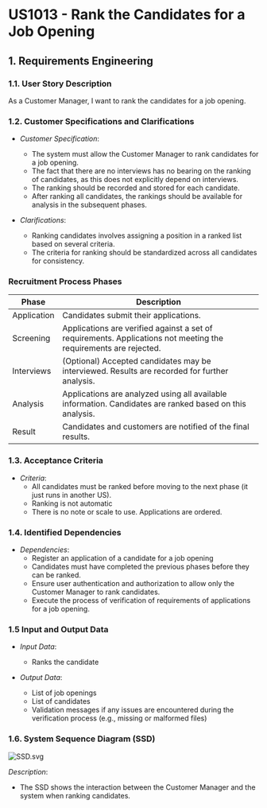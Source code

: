 # US1013 - Rank the Candidates for a Job Opening

## 1. Requirements Engineering

### 1.1. User Story Description

As a Customer Manager, I want to rank the candidates for a job opening.

### 1.2. Customer Specifications and Clarifications

- *Customer Specification*:
    - The system must allow the Customer Manager to rank candidates for a job opening.
    - The fact that there are no interviews has no bearing on the ranking of candidates, as this does not explicitly depend on interviews.
    - The ranking should be recorded and stored for each candidate.
    - After ranking all candidates, the rankings should be available for analysis in the subsequent phases.

- *Clarifications*:
    - Ranking candidates involves assigning a position in a ranked list based on several criteria.
    - The criteria for ranking should be standardized across all candidates for consistency.

### Recruitment Process Phases

| Phase        | Description                                                                                                      |
|--------------|------------------------------------------------------------------------------------------------------------------|
| Application  | Candidates submit their applications.                                                                            |
| Screening    | Applications are verified against a set of requirements. Applications not meeting the requirements are rejected. |
| Interviews   | (Optional) Accepted candidates may be interviewed. Results are recorded for further analysis.                    |
| Analysis     | Applications are analyzed using all available information. Candidates are ranked based on this analysis.         |
| Result       | Candidates and customers are notified of the final results.                                                      |

### 1.3. Acceptance Criteria

- *Criteria*:
    - All candidates must be ranked before moving to the next phase (it just runs in another US).
    - Ranking is not automatic
    - There is no note or scale to use. Applications are ordered.

### 1.4. Identified Dependencies

- *Dependencies*:
  -  Register an application of a candidate for a job opening
  - Candidates must have completed the previous phases before they can be ranked.
  - Ensure user authentication and authorization to allow only the Customer Manager to rank candidates.
  -  Execute the process of verification of requirements of applications for a job opening.


### 1.5 Input and Output Data

- *Input Data*:
    - Ranks the candidate

- *Output Data*:
    - List of job openings
    - List of candidates
    - Validation messages if any issues are encountered during the verification process (e.g., missing or malformed files)

### 1.6. System Sequence Diagram (SSD)

![SSD.svg](path-to-ssd.svg)

*Description*:
- The SSD shows the interaction between the Customer Manager and the system when ranking candidates.